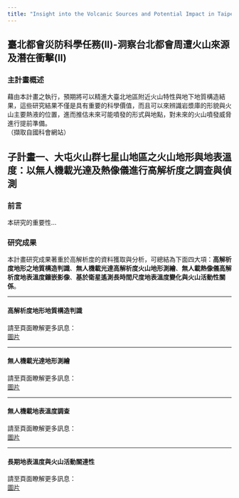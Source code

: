 ```yaml
---
title: "Insight into the Volcanic Sources and Potential Impact in Taipei Metropolis(II)"
---
```

## 臺北都會災防科學任務(II)-洞察台北都會周遭火山來源及潛在衝擊(II)  

### 主計畫概述  
藉由本計畫之執行，預期將可以精進大臺北地區附近火山特性與地下地質構造結果，這些研究結果不僅是具有重要的科學價值，而且可以來辨識岩漿庫的形貌與火山主要熱液的位置，進而推估未來可能噴發的形式與地點，對未來的火山噴發威脅進行提前準備。  
（擷取自國科會網站）


## 子計畫一、大屯火山群七星山地區之火山地形與地表溫度：以無人機載光達及熱像儀進行高解析度之調查與偵測

  
### 前言  
本研究的重要性...

### 研究成果  
本計畫研究成果著重於高解析度的資料獲取與分析，可總結為下面四大項：**高解析度地形之地質構造判識**、**無人機載光達高解析度火山地形測繪**、**無人載熱像儀高解析度地表溫度鑲嵌影像**、**基於衛星遙測長時間尺度地表溫度變化與火山活動性關係**。  
  
***  
  
#### 高解析度地形地質構造判識  
請至頁面瞭解更多訊息：  
[圖片](./TVG_StructureDelineation.md)  
  
***
  
#### 無人機載光達地形測繪
請至頁面瞭解更多訊息：  
[圖片](./TVG_UAV_LiDAR.md)  
  
***

#### 無人機載地表溫度調查
請至頁面瞭解更多訊息：  
[圖片](./TVG_UAV_Thermal.md)  
  
***

#### 長期地表溫度與火山活動關連性
請至頁面瞭解更多訊息：  
[圖片](./TVG_LongtermObservation.md)  
